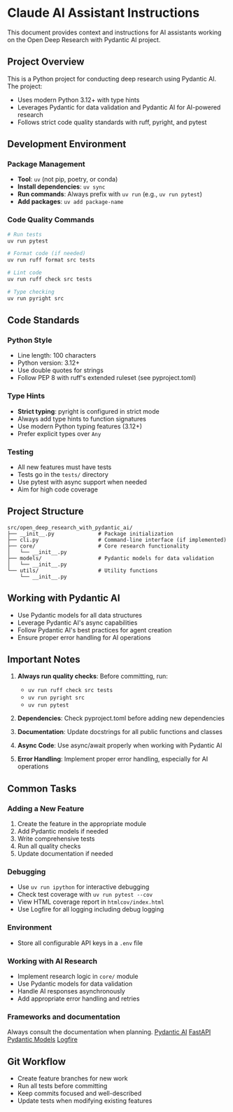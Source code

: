 # Claude AI Assistant Instructions

This document provides context and instructions for AI assistants working on the Open Deep Research with Pydantic AI project.

## Project Overview

This is a Python project for conducting deep research using Pydantic AI. The project:
- Uses modern Python 3.12+ with type hints
- Leverages Pydantic for data validation and Pydantic AI for AI-powered research
- Follows strict code quality standards with ruff, pyright, and pytest

## Development Environment

### Package Management
- **Tool**: `uv` (not pip, poetry, or conda)
- **Install dependencies**: `uv sync`
- **Run commands**: Always prefix with `uv run` (e.g., `uv run pytest`)
- **Add packages**: `uv add package-name`

### Code Quality Commands
```bash
# Run tests
uv run pytest

# Format code (if needed)
uv run ruff format src tests

# Lint code
uv run ruff check src tests

# Type checking
uv run pyright src
```

## Code Standards

### Python Style
- Line length: 100 characters
- Python version: 3.12+
- Use double quotes for strings
- Follow PEP 8 with ruff's extended ruleset (see pyproject.toml)

### Type Hints
- **Strict typing**: pyright is configured in strict mode
- Always add type hints to function signatures
- Use modern Python typing features (3.12+)
- Prefer explicit types over `Any`

### Testing
- All new features must have tests
- Tests go in the `tests/` directory
- Use pytest with async support when needed
- Aim for high code coverage

## Project Structure

```
src/open_deep_research_with_pydantic_ai/
├── __init__.py              # Package initialization
├── cli.py                   # Command-line interface (if implemented)
├── core/                    # Core research functionality
│   └── __init__.py
├── models/                  # Pydantic models for data validation
│   └── __init__.py
└── utils/                   # Utility functions
    └── __init__.py
```

## Working with Pydantic AI

- Use Pydantic models for all data structures
- Leverage Pydantic AI's async capabilities
- Follow Pydantic AI's best practices for agent creation
- Ensure proper error handling for AI operations

## Important Notes

1. **Always run quality checks**: Before committing, run:
   - `uv run ruff check src tests`
   - `uv run pyright src`
   - `uv run pytest`

2. **Dependencies**: Check pyproject.toml before adding new dependencies

3. **Documentation**: Update docstrings for all public functions and classes

4. **Async Code**: Use async/await properly when working with Pydantic AI

5. **Error Handling**: Implement proper error handling, especially for AI operations

## Common Tasks

### Adding a New Feature
1. Create the feature in the appropriate module
2. Add Pydantic models if needed
3. Write comprehensive tests
4. Run all quality checks
5. Update documentation if needed

### Debugging
- Use `uv run ipython` for interactive debugging
- Check test coverage with `uv run pytest --cov`
- View HTML coverage report in `htmlcov/index.html`
- Use Logfire for all logging including debug logging

### Environment
- Store all configurable API keys in a `.env` file

### Working with AI Research
- Implement research logic in `core/` module
- Use Pydantic models for data validation
- Handle AI responses asynchronously
- Add appropriate error handling and retries

### Frameworks and documentation
Always consult the documentation when planning.
[Pydantic AI](https://ai.pydantic.dev/)
[FastAPI](https://fastapi.tiangolo.com/)
[Pydantic Models](https://docs.pydantic.dev/latest/)
[Logfire](https://logfire.pydantic.dev/docs/)

## Git Workflow
- Create feature branches for new work
- Run all tests before committing
- Keep commits focused and well-described
- Update tests when modifying existing features

